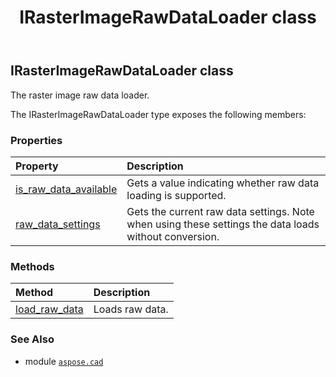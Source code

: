 ﻿---
title: IRasterImageRawDataLoader class
second_title: Aspose.CAD for Python via .NET API References
description: 
type: docs
weight: 270
url: /python-net/aspose.cad/irasterimagerawdataloader/
is_root: false
---

## IRasterImageRawDataLoader class

The raster image raw data loader.



The IRasterImageRawDataLoader type exposes the following members:

### Properties
| Property | Description |
| :- | :- |
| [is_raw_data_available](/cad/python-net/aspose.cad/irasterimagerawdataloader/is_raw_data_available) | Gets a value indicating whether raw data loading is supported. |
| [raw_data_settings](/cad/python-net/aspose.cad/irasterimagerawdataloader/raw_data_settings) | Gets the current raw data settings. Note when using these settings the data loads without conversion. |


### Methods
| Method | Description |
| :- | :- |
| [load_raw_data](/cad/python-net/aspose.cad/irasterimagerawdataloader/load_raw_data/#aspose.cad.Rectangle-aspose.cad.RawDataSettings-aspose.cad.IPartialRawDataLoader) | Loads raw data. |



### See Also
* module [`aspose.cad`](..)
